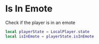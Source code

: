 # Is In Emote

Check if the player is in an emote
```lua
local playerState = LocalPlayer.state
local isInEmote = playerState.isInEmote
```